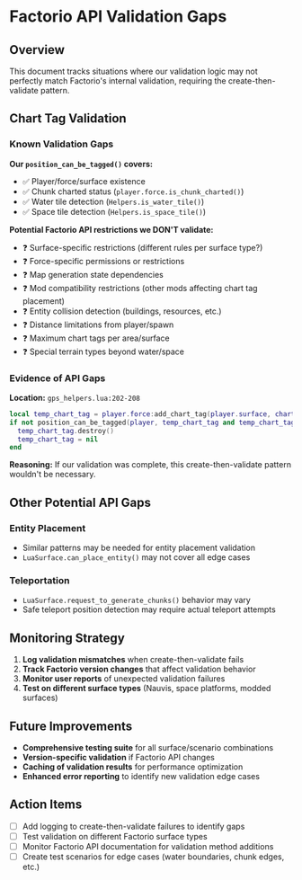 # Factorio API Validation Gaps

## Overview
This document tracks situations where our validation logic may not perfectly match Factorio's internal validation, requiring the create-then-validate pattern.

## Chart Tag Validation

### Known Validation Gaps

**Our `position_can_be_tagged()` covers:**
- ✅ Player/force/surface existence
- ✅ Chunk charted status (`player.force.is_chunk_charted()`)
- ✅ Water tile detection (`Helpers.is_water_tile()`)
- ✅ Space tile detection (`Helpers.is_space_tile()`)

**Potential Factorio API restrictions we DON'T validate:**
- ❓ Surface-specific restrictions (different rules per surface type?)
- ❓ Force-specific permissions or restrictions
- ❓ Map generation state dependencies
- ❓ Mod compatibility restrictions (other mods affecting chart tag placement)
- ❓ Entity collision detection (buildings, resources, etc.)
- ❓ Distance limitations from player/spawn
- ❓ Maximum chart tags per area/surface
- ❓ Special terrain types beyond water/space

### Evidence of API Gaps

**Location:** `gps_helpers.lua:202-208`
```lua
local temp_chart_tag = player.force:add_chart_tag(player.surface, chart_tag_spec)
if not position_can_be_tagged(player, temp_chart_tag and temp_chart_tag.position or nil) then
  temp_chart_tag.destroy()
  temp_chart_tag = nil
end
```

**Reasoning:** If our validation was complete, this create-then-validate pattern wouldn't be necessary.

## Other Potential API Gaps

### Entity Placement
- Similar patterns may be needed for entity placement validation
- `LuaSurface.can_place_entity()` may not cover all edge cases

### Teleportation
- `LuaSurface.request_to_generate_chunks()` behavior may vary
- Safe teleport position detection may require actual teleport attempts

## Monitoring Strategy

1. **Log validation mismatches** when create-then-validate fails
2. **Track Factorio version changes** that affect validation behavior
3. **Monitor user reports** of unexpected validation failures
4. **Test on different surface types** (Nauvis, space platforms, modded surfaces)

## Future Improvements

- **Comprehensive testing suite** for all surface/scenario combinations
- **Version-specific validation** if Factorio API changes
- **Caching of validation results** for performance optimization
- **Enhanced error reporting** to identify new validation edge cases

## Action Items

- [ ] Add logging to create-then-validate failures to identify gaps
- [ ] Test validation on different Factorio surface types
- [ ] Monitor Factorio API documentation for validation method additions
- [ ] Create test scenarios for edge cases (water boundaries, chunk edges, etc.)
